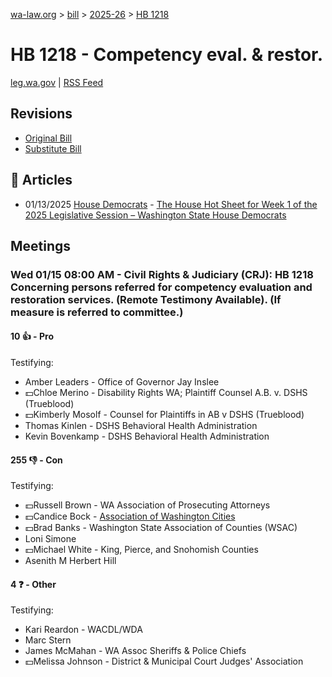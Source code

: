 [wa-law.org](/) > [bill](/bill/) > [2025-26](/bill/2025-26/) > [HB 1218](/bill/2025-26/hb/1218/)

# HB 1218 - Competency eval. & restor.
[leg.wa.gov](https://app.leg.wa.gov/billsummary?BillNumber=1218&Year=2025&Initiative=false) | [RSS Feed](./rss.xml)

## Revisions
* [Original Bill](1/)
* [Substitute Bill](S/)

## 📰 Articles
* 01/13/2025 [House Democrats](/org/house_democrats/) - [The House Hot Sheet for Week 1 of the 2025 Legislative Session – Washington State House Democrats](https://housedemocrats.wa.gov/blog/2025/01/13/the-house-hot-sheet-for-week-1-of-the-2025-legislative-session/#:~:text=HB%201218)

## Meetings
### Wed 01/15 08:00 AM - Civil Rights & Judiciary (CRJ): HB 1218 Concerning persons referred for competency evaluation and restoration services. (Remote Testimony Available). (If measure is referred to committee.)
#### 10 👍 - Pro
Testifying:
* Amber Leaders - Office of Governor Jay Inslee
* 💵Chloe Merino - Disability Rights WA; Plaintiff Counsel A.B. v. DSHS (Trueblood)
* 💵Kimberly Mosolf - Counsel for Plaintiffs in AB v DSHS (Trueblood)
* Thomas Kinlen - DSHS Behavioral Health Administration
* Kevin Bovenkamp - DSHS Behavioral Health Administration

#### 255 👎 - Con
Testifying:
* 💵Russell Brown - WA Association of Prosecuting Attorneys
* 💵Candice Bock - [Association of Washington Cities](/org/association_of_washington_cities/)
* 💵Brad Banks - Washington State Association of Counties (WSAC)
* Loni Simone
* 💵Michael White - King, Pierce, and Snohomish Counties
* Asenith M Herbert Hill

#### 4 ❓ - Other
Testifying:
* Kari Reardon - WACDL/WDA
* Marc Stern
* James McMahan - WA Assoc Sheriffs & Police Chiefs
* 💵Melissa Johnson - District & Municipal Court Judges' Association
